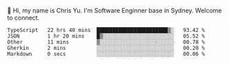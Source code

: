 👋 Hi, my name is Chris Yu. I'm Software Enginner base in Sydney. Welcome to connect.

<!--START_SECTION:waka-->

```text
TypeScript   22 hrs 40 mins  ███████████████████████▒░   93.42 %
JSON         1 hr 20 mins    █▒░░░░░░░░░░░░░░░░░░░░░░░   05.52 %
Other        11 mins         ▒░░░░░░░░░░░░░░░░░░░░░░░░   00.78 %
Gherkin      2 mins          ░░░░░░░░░░░░░░░░░░░░░░░░░   00.20 %
Markdown     0 secs          ░░░░░░░░░░░░░░░░░░░░░░░░░   00.06 %
```

<!--END_SECTION:waka-->
